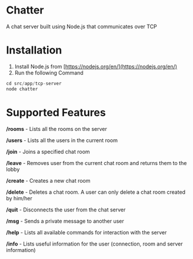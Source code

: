 # Chatter
A chat server built using Node.js that communicates over TCP

# Installation
1. Install Node.js from [https://nodejs.org/en/](https://nodejs.org/en/)
2. Run the following Command
```JavaScript
cd src/app/tcp-server
node chatter
```
# Supported Features
**/rooms** - Lists all the rooms on the server

**/users** - Lists all the users in the current room

**/join** - Joins a specified chat room

**/leave** - Removes user from the current chat room and returns them to the lobby

**/create** - Creates a new chat room

**/delete** - Deletes a chat room. A user can only delete a chat room created by him/her

**/quit** - Disconnects the user from the chat server

**/msg** - Sends a private message to another user

**/help** - Lists all available commands for interaction with the server

**/info** - Lists useful information for the user (connection, room and server information)

